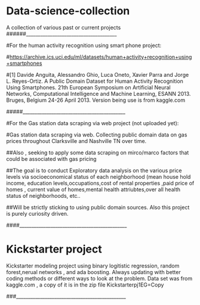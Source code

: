 # Data-science-collection
A collection of various past or current projects
######______________________________________

#For the human activity recognition using smart phone project:

#https://archive.ics.uci.edu/ml/datasets/human+activity+recognition+using+smartphones 

#[1] Davide Anguita, Alessandro Ghio, Luca Oneto, Xavier Parra and Jorge L. Reyes-Ortiz. A Public Domain Dataset for Human Activity Recognition Using Smartphones. 21th European Symposium on Artificial Neural Networks, Computational Intelligence and Machine Learning, ESANN 2013. Bruges, Belgium 24-26 April 2013. Version being use is from kaggle.com

#####___________________________________________

#For the Gas station data scraping via web project (not uploaded yet):

#Gas station data scraping via web. Collecting public domain data on gas prices throughout Clarksville  and Nashville TN over time.

##Also , seeking to apply some data scraping on  mirco/marco factors that could be associated with gas pricing

##The goal is to conduct Exploratory data analysis on the various price levels via socioeconomical status of each neighborhood (mean house hold income, education levels,occupations,cost of rental properties ,paid price of homes , current value of homes,mental health attriubtes,over all health status of neighborhoods, etc..

##Will be strictly sticking to using public domain sources. Also this project is purely curiosity driven.

####_____________________________________________

# Kickstarter project

  Kickstarter modeling project using binary logitistic regression, random forest,nerual networks , and ada boosting.  Always updating with better coding methods or different ways to look at the problem.
  Data set was from kaggle.com , a copy of it is in the zip file Kickstarterpj1EG=Copy
  
###______________________________________________

